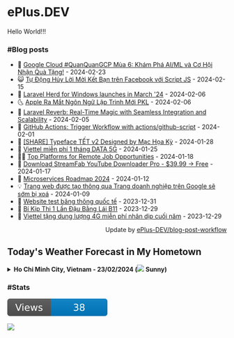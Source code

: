 # ePlus.DEV

Hello World!!!

### #Blog posts

- 🧰 [Google Cloud #QuanQuanGCP Mùa 6: Khám Phá AI/ML và Cơ Hội Nhận Quà Tặng!](https://eplus.dev/chuong-trinh-tu-hoc-google-cloud-quanquangcp-kham-pha-lab-aiml-va-co-hoi-nhan-qua-tang) - 2024-02-23 
- 😺 [Tự Động Hủy Lời Mời Kết Bạn trên Facebook với Script JS](https://eplus.dev/tu-dong-huy-loi-moi-ket-ban-tren-facebook-voi-script-js) - 2024-02-15 
- 🗽 [Laravel Herd for Windows launches in March &#39;24](https://eplus.dev/laravel-herd-for-windows-launches-in-march-24) - 2024-02-06 
- 🌜 [Apple Ra Mắt Ngôn Ngữ Lập Trình Mới PKL](https://eplus.dev/apple-ra-mat-ngon-ngu-lap-trinh-moi-pkl) - 2024-02-06 
- 📝 [Laravel Reverb: Real-Time Magic with Seamless Integration and Scalability](https://eplus.dev/laravel-reverb-real-time-magic-with-seamless-integration-and-scalability) - 2024-02-05 
- 🚀 [GitHub Actions: Trigger Workflow with actions/github-script](https://eplus.dev/github-actions-trigger-workflow-with-actionsgithub-script) - 2024-02-01 
- 💼 [[SHARE] Typeface TẾT v2 Designed by Mạc Họa Kỳ](https://eplus.dev/share-typeface-tet-v2-designed-by-mac-hoa-ky) - 2024-01-28 
- 🦣 [Viettel miễn phí 1 tháng DATA 5G](https://eplus.dev/viettel-mien-phi-1-thang-data-5g) - 2024-01-25 
- 👨‍🏫 [Top Platforms for Remote Job Opportunities](https://eplus.dev/top-platforms-for-remote-job-opportunities) - 2024-01-18 
- 🔭 [Download StreamFab YouTube Downloader Pro - $39.99 -&gt; Free](https://eplus.dev/download-streamfab-youtube-downloader-pro-3999-free) - 2024-01-17 
- 🤡 [Microservices Roadmap 2024](https://eplus.dev/microservices-roadmap-2024) - 2024-01-12 
- 💡 [Trang web được tạo thông qua Trang doanh nghiệp trên Google sẽ sớm bị xoá](https://eplus.dev/trang-web-duoc-tao-thong-qua-trang-doanh-nghiep-tren-google-se-som-bi-xoa) - 2024-01-09 
- 🦣 [Website test băng thông quốc tế](https://eplus.dev/website-test-bang-thong-quoc-te) - 2023-12-31 
- 💪 [Bí Kíp Thi 1 Lần Đậu Bằng Lái B11](https://eplus.dev/bi-kip-thi-1-lan-dau-bang-lai-b11) - 2023-12-29 
- 🤡 [Viettel tặng dung lượng 4G miễn phí nhân dịp cuối năm](https://eplus.dev/viettel-tang-dung-luong-4g-mien-phi-nhan-dip-cuoi-nam) - 2023-12-29 


<div align="right">
    Update by <a target="_blank" href="https://github.com/ePlus-DEV/blog-post-workflow">ePlus-DEV/blog-post-workflow</a>
</div>


## Today's Weather Forecast in My Hometown



<details>
    <summary><b>Ho Chi Minh City, Vietnam - 23/02/2024 (<img src="https://cdn.weatherapi.com/weather/64x64/day/113.png" width="25" /> Sunny)</b>
    </summary>

    
<table>
    <tr>
        <th>Hour</th>
        <td>00:00</td><td>01:00</td><td>02:00</td><td>03:00</td><td>04:00</td><td>05:00</td><td>06:00</td><td>07:00</td><td>08:00</td><td>09:00</td><td>10:00</td><td>11:00</td><td>12:00</td><td>13:00</td><td>14:00</td><td>15:00</td><td>16:00</td><td>17:00</td><td>18:00</td><td>19:00</td><td>20:00</td><td>21:00</td><td>22:00</td><td>23:00</td>
    </tr>
    <tr>
        <th>Weather</th>
        <td><img src="https://cdn.weatherapi.com/weather/64x64/night/116.png"></img></td><td><img src="https://cdn.weatherapi.com/weather/64x64/night/116.png"></img></td><td><img src="https://cdn.weatherapi.com/weather/64x64/night/113.png"></img></td><td><img src="https://cdn.weatherapi.com/weather/64x64/night/113.png"></img></td><td><img src="https://cdn.weatherapi.com/weather/64x64/night/113.png"></img></td><td><img src="https://cdn.weatherapi.com/weather/64x64/night/116.png"></img></td><td><img src="https://cdn.weatherapi.com/weather/64x64/night/116.png"></img></td><td><img src="https://cdn.weatherapi.com/weather/64x64/day/116.png"></img></td><td><img src="https://cdn.weatherapi.com/weather/64x64/day/113.png"></img></td><td><img src="https://cdn.weatherapi.com/weather/64x64/day/113.png"></img></td><td><img src="https://cdn.weatherapi.com/weather/64x64/day/113.png"></img></td><td><img src="https://cdn.weatherapi.com/weather/64x64/day/116.png"></img></td><td><img src="https://cdn.weatherapi.com/weather/64x64/day/116.png"></img></td><td><img src="https://cdn.weatherapi.com/weather/64x64/day/113.png"></img></td><td><img src="https://cdn.weatherapi.com/weather/64x64/day/113.png"></img></td><td><img src="https://cdn.weatherapi.com/weather/64x64/day/113.png"></img></td><td><img src="https://cdn.weatherapi.com/weather/64x64/day/113.png"></img></td><td><img src="https://cdn.weatherapi.com/weather/64x64/day/113.png"></img></td><td><img src="https://cdn.weatherapi.com/weather/64x64/day/113.png"></img></td><td><img src="https://cdn.weatherapi.com/weather/64x64/night/113.png"></img></td><td><img src="https://cdn.weatherapi.com/weather/64x64/night/113.png"></img></td><td><img src="https://cdn.weatherapi.com/weather/64x64/night/113.png"></img></td><td><img src="https://cdn.weatherapi.com/weather/64x64/night/113.png"></img></td><td><img src="https://cdn.weatherapi.com/weather/64x64/night/113.png"></img></td>
    </tr>
    <tr>
        <th>Condition</th>
        <td width="200px">Partly Cloudy </td><td width="200px">Partly Cloudy </td><td width="200px">Clear </td><td width="200px">Clear </td><td width="200px">Clear </td><td width="200px">Partly Cloudy </td><td width="200px">Partly Cloudy </td><td width="200px">Partly Cloudy </td><td width="200px">Sunny</td><td width="200px">Sunny</td><td width="200px">Sunny</td><td width="200px">Partly Cloudy </td><td width="200px">Partly Cloudy </td><td width="200px">Sunny</td><td width="200px">Sunny</td><td width="200px">Sunny</td><td width="200px">Sunny</td><td width="200px">Sunny</td><td width="200px">Sunny</td><td width="200px">Clear </td><td width="200px">Clear </td><td width="200px">Clear </td><td width="200px">Clear</td><td width="200px">Clear </td>
    </tr>
    <tr>
        <th>Temperature</th>
        <td>25.6 °C</td><td>25.5 °C</td><td>25.3 °C</td><td>24.9 °C</td><td>24.4 °C</td><td>24.2 °C</td><td>24 °C</td><td>24.9 °C</td><td>27.2 °C</td><td>29.6 °C</td><td>31.8 °C</td><td>33.9 °C</td><td>35.6 °C</td><td>37 °C</td><td>36.7 °C</td><td>34.4 °C</td><td>33.2 °C</td><td>31.6 °C</td><td>29.1 °C</td><td>27.4 °C</td><td>26.8 °C</td><td>26.6 °C</td><td>28 °C</td><td>26.3 °C</td>
    </tr>
    <tr>
        <th>Wind</th>
        <td>14 kph</td><td>12.6 kph</td><td>11.9 kph</td><td>10.8 kph</td><td>9 kph</td><td>8.6 kph</td><td>7.9 kph</td><td>7.9 kph</td><td>12.2 kph</td><td>13.7 kph</td><td>13.3 kph</td><td>11.5 kph</td><td>9.4 kph</td><td>9 kph</td><td>19.8 kph</td><td>28.8 kph</td><td>26.6 kph</td><td>25.2 kph</td><td>22.7 kph</td><td>22.3 kph</td><td>21.2 kph</td><td>22 kph</td><td>15.1 kph</td><td>21.2 kph</td>
    </tr>
</table>


<div align="right">
    Updated at: 2024-02-23T15:57:21Z - by <a target="_blank"
        href="https://github.com/ePlus-DEV/weather-forecast">ePlus-DEV/weather-forecast</a>
</div>
</details>


### #Stats

[![Image of counter](https://github.com/ePlus-DEV/view-counter/blob/main/svg/685088620/badge.svg)](https://github.com/ePlus-DEV/view-counter/blob/main/readme/685088620/week.md)

![](https://komarev.com/ghpvc/?username=ePlus-DEV&style=for-the-badge)
